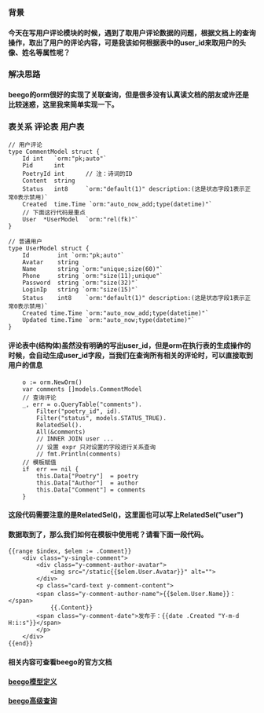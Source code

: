### 背景
#### 今天在写用户评论模块的时候，遇到了取用户评论数据的问题，根据文档上的查询操作，取出了用户的评论内容，可是我该如何根据表中的user_id来取用户的头像、姓名等属性呢？
### 解决思路
#### beego的orm很好的实现了关联查询，但是很多没有认真读文档的朋友或许还是比较迷惑，这里我来简单实现一下。
### 表关系 评论表 用户表
```
// 用户评论
type CommentModel struct {
	Id int   `orm:"pk;auto"`
	Pid      int
	PoetryId int	  // 注：诗词的ID
	Content  string
	Status   int8	  `orm:"default(1)" description:(这是状态字段1表示正常0表示禁用)`
	Created  time.Time `orm:"auto_now_add;type(datetime)"`
	// 下面这行代码是重点
	User  *UserModel  `orm:"rel(fk)"`
}

// 普通用户
type UserModel struct {
	Id 		  int `orm:"pk;auto"`
	Avatar    string
	Name 	  string `orm:"unique;size(60)"`
	Phone 	  string `orm:"size(11);unique"`
	Password  string `orm:"size(32)"`
	LoginIp   string `orm:"size(15)"`
	Status    int8	  `orm:"default(1)" description:(这是状态字段1表示正常0表示禁用)`
	Created time.Time `orm:"auto_now_add;type(datetime)"`
	Updated time.Time `orm:"auto_now;type(datetime)"`
}
```
#### 评论表中(结构体)虽然没有明确的写出user_id，但是orm在执行表的生成操作的时候，会自动生成user_id字段，当我们在查询所有相关的评论时，可以直接取到用户的信息
```
	o := orm.NewOrm()
	var comments []models.CommentModel
	// 查询评论
	_, err = o.QueryTable("comments").
		Filter("poetry_id", id).
		Filter("status", models.STATUS_TRUE).
		RelatedSel().
		All(&comments)
		// INNER JOIN user ...
		// 设置 expr 只对设置的字段进行关系查询
		// fmt.Println(comments)
	// 模板赋值
	if  err == nil {
		this.Data["Poetry"]  = poetry
		this.Data["Author"]  = author
		this.Data["Comment"] = comments
	}
```
#### 这段代码需要注意的是RelatedSel()，这里面也可以写上RelatedSel("user")
#### 数据取到了，那么我们如何在模板中使用呢？请看下面一段代码。
```
{{range $index, $elem := .Comment}}
	<div class="y-single-comment">
		<div class="y-comment-author-avatar">
			<img src="/static{{$elem.User.Avatar}}" alt="">
		</div>
		<p class="card-text y-comment-content">
		<span class="y-comment-author-name">{{$elem.User.Name}}：</span>
			{{.Content}}
		<span class="y-comment-date">发布于：{{date .Created "Y-m-d H:i:s"}}</span>
		</p>
	</div>
{{end}}
```
#### 相关内容可查看beego的官方文档
#### [beego模型定义](https://beego.me/docs/mvc/model/models.md)
#### [beego高级查询](https://beego.me/docs/mvc/model/query.md#relatedsel)